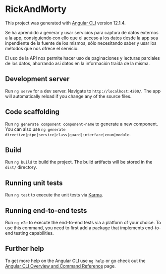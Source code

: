 # RickAndMorty

This project was generated with [Angular CLI](https://github.com/angular/angular-cli) version 12.1.4.


Se ha aprendido a generar y usar servicios para captura de datos externos a la app, consiguiendo con ello que el acceso a los datos desde la app sea inpendiente de la fuente de los mismos, sólo necesitando saber y usar los métodos que nos ofrece el servicio.

El uso de la API nos permite hacer uso de paginaciones y lecturas parciales de los datos, ahorrando así datos en la información traída de la misma.

## Development server

Run `ng serve` for a dev server. Navigate to `http://localhost:4200/`. The app will automatically reload if you change any of the source files.

## Code scaffolding

Run `ng generate component component-name` to generate a new component. You can also use `ng generate directive|pipe|service|class|guard|interface|enum|module`.

## Build

Run `ng build` to build the project. The build artifacts will be stored in the `dist/` directory.

## Running unit tests

Run `ng test` to execute the unit tests via [Karma](https://karma-runner.github.io).

## Running end-to-end tests

Run `ng e2e` to execute the end-to-end tests via a platform of your choice. To use this command, you need to first add a package that implements end-to-end testing capabilities.

## Further help

To get more help on the Angular CLI use `ng help` or go check out the [Angular CLI Overview and Command Reference](https://angular.io/cli) page.
